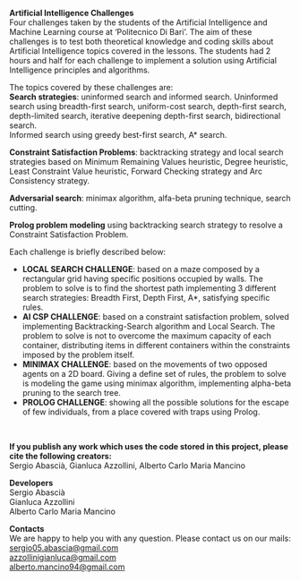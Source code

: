 **Artificial Intelligence Challenges** </br>
Four challenges taken by the students of the Artificial Intelligence and Machine Learning course at ‘Politecnico Di Bari’. 
The aim of these challenges is to test both theoretical knowledge and coding skills about Artificial Intelligence topics covered in the lessons. 
The students had 2 hours and half for each challenge to implement a solution using Artificial Intelligence principles and algorithms.


The topics covered by these challenges are:<br/>
**Search strategies**: uninformed search and informed search.
Uninformed search using breadth-first search, uniform-cost search, depth-first search, depth-limited search, iterative deepening depth-first search, bidirectional search.  
Informed search using greedy best-first search, A* search.

**Constraint Satisfaction Problems**: backtracking strategy and local search strategies based on Minimum Remaining Values heuristic, Degree heuristic, Least Constraint Value heuristic, Forward Checking strategy and Arc Consistency strategy.

**Adversarial search**: minimax algorithm, alfa-beta pruning technique, search cutting.

**Prolog problem modeling** using backtracking search strategy to resolve a Constraint Satisfaction Problem.
<br/>

Each challenge is briefly described below:<br/>
- **LOCAL SEARCH CHALLENGE**: based on a maze composed by a rectangular grid having specific positions occupied by walls. The problem to solve is to find the shortest path implementing 3 different search strategies: Breadth First, Depth First, A*, satisfying specific rules.
- **AI CSP CHALLENGE**: based on a constraint satisfaction problem, solved implementing Backtracking-Search algorithm and Local Search. The problem to solve is not to overcome the maximum capacity of each container, distributing items in different containers within the constraints imposed by the problem itself.
- **MINIMAX CHALLENGE**: based on the movements of two opposed agents on a 2D board. Giving a define set of rules, the problem to solve is modeling the game using minimax algorithm, implementing alpha-beta pruning to the search tree.
- **PROLOG CHALLENGE**: showing all the possible solutions for the escape of few individuals, from a place covered with traps using Prolog.
<br/>

**If you publish any work which uses the code stored in this project, please cite the following creators:** <br/>
Sergio Abascià, Gianluca Azzollini, Alberto Carlo  Maria Mancino
<br/>

**Developers** <br/>
Sergio Abascià  <br/>
Gianluca Azzollini <br/>
Alberto Carlo Maria Mancino <br/>


**Contacts** <br/>
We are happy to help you with any question. Please contact us on our mails: <br/>
sergio05.abascia@gmail.com <br/>
azzollinigianluca@gmail.com <br/>
alberto.mancino94@gmail.com <br/>
<br/>
